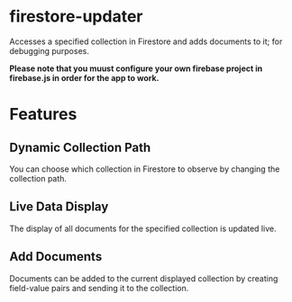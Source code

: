 # firestore-updater

Accesses a specified collection in Firestore and adds documents to it; for debugging purposes.

**Please note that you muust configure your own firebase project in firebase.js in order for the app to work.**

# Features

## Dynamic Collection Path

You can choose which collection in Firestore to observe by changing the collection path.

## Live Data Display

The display of all documents for the specified collection is updated live.

## Add Documents

Documents can be added to the current displayed collection by creating field-value pairs and sending it to the collection.


